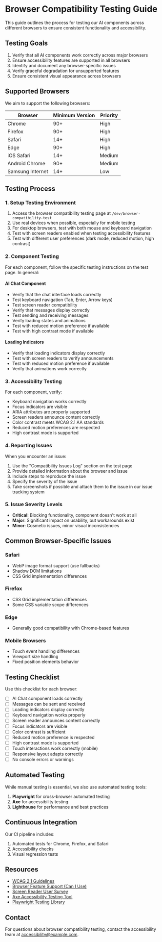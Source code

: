 # Browser Compatibility Testing Guide

This guide outlines the process for testing our AI components across different browsers to ensure consistent functionality and accessibility.

## Testing Goals

1. Verify that all AI components work correctly across major browsers
2. Ensure accessibility features are supported in all browsers
3. Identify and document any browser-specific issues
4. Verify graceful degradation for unsupported features
5. Ensure consistent visual appearance across browsers

## Supported Browsers

We aim to support the following browsers:

| Browser          | Minimum Version | Priority |
| ---------------- | --------------- | -------- |
| Chrome           | 90+             | High     |
| Firefox          | 90+             | High     |
| Safari           | 14+             | High     |
| Edge             | 90+             | High     |
| iOS Safari       | 14+             | Medium   |
| Android Chrome   | 90+             | Medium   |
| Samsung Internet | 14+             | Low      |

## Testing Process

### 1. Setup Testing Environment

1. Access the browser compatibility testing page at `/dev/browser-compatibility-test`
2. Use real devices when possible, especially for mobile testing
3. For desktop browsers, test with both mouse and keyboard navigation
4. Test with screen readers enabled when testing accessibility features
5. Test with different user preferences (dark mode, reduced motion, high contrast)

### 2. Component Testing

For each component, follow the specific testing instructions on the test page. In general:

#### AI Chat Component

- Verify that the chat interface loads correctly
- Test keyboard navigation (Tab, Enter, Arrow keys)
- Test screen reader compatibility
- Verify that messages display correctly
- Test sending and receiving messages
- Verify loading states and animations
- Test with reduced motion preference if available
- Test with high contrast mode if available

#### Loading Indicators

- Verify that loading indicators display correctly
- Test with screen readers to verify announcements
- Test with reduced motion preference if available
- Verify that animations work correctly

### 3. Accessibility Testing

For each component, verify:

- Keyboard navigation works correctly
- Focus indicators are visible
- ARIA attributes are properly supported
- Screen readers announce content correctly
- Color contrast meets WCAG 2.1 AA standards
- Reduced motion preferences are respected
- High contrast mode is supported

### 4. Reporting Issues

When you encounter an issue:

1. Use the "Compatibility Issues Log" section on the test page
2. Provide detailed information about the browser and issue
3. Include steps to reproduce the issue
4. Specify the severity of the issue
5. Take screenshots if possible and attach them to the issue in our issue tracking system

### 5. Issue Severity Levels

- **Critical**: Blocking functionality, component doesn't work at all
- **Major**: Significant impact on usability, but workarounds exist
- **Minor**: Cosmetic issues, minor visual inconsistencies

## Common Browser-Specific Issues

### Safari

- WebP image format support (use fallbacks)
- Shadow DOM limitations
- CSS Grid implementation differences

### Firefox

- CSS Grid implementation differences
- Some CSS variable scope differences

### Edge

- Generally good compatibility with Chrome-based features

### Mobile Browsers

- Touch event handling differences
- Viewport size handling
- Fixed position elements behavior

## Testing Checklist

Use this checklist for each browser:

- [ ] AI Chat component loads correctly
- [ ] Messages can be sent and received
- [ ] Loading indicators display correctly
- [ ] Keyboard navigation works properly
- [ ] Screen reader announces content correctly
- [ ] Focus indicators are visible
- [ ] Color contrast is sufficient
- [ ] Reduced motion preference is respected
- [ ] High contrast mode is supported
- [ ] Touch interactions work correctly (mobile)
- [ ] Responsive layout adapts correctly
- [ ] No console errors or warnings

## Automated Testing

While manual testing is essential, we also use automated testing tools:

1. **Playwright** for cross-browser automated testing
2. **Axe** for accessibility testing
3. **Lighthouse** for performance and best practices

## Continuous Integration

Our CI pipeline includes:

1. Automated tests for Chrome, Firefox, and Safari
2. Accessibility checks
3. Visual regression tests

## Resources

- [WCAG 2.1 Guidelines](https://www.w3.org/TR/WCAG21/)
- [Browser Feature Support (Can I Use)](https://caniuse.com/)
- [Screen Reader User Survey](https://webaim.org/projects/screenreadersurvey9/)
- [Axe Accessibility Testing Tool](https://www.deque.com/axe/)
- [Playwright Testing Library](https://playwright.dev/)

## Contact

For questions about browser compatibility testing, contact the accessibility team at accessibility@example.com.
